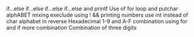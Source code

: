 if...else if...else
if...else if...else and printf
Use of for loop and putchar
alphABET mixing
execlude using ! &&
printing numbers
use int instead of char
alphabet in reverse
Hexadecimal 1-9 and A-F
combination using for and if
more combination
Combination of three digits
